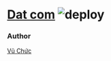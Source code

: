 # [Dat com](https://datcom.vercel.app) ![deploy](https://github.com/vuchuc789/datcom/actions/workflows/production.yaml/badge.svg)

### Author

[Vũ Chức](https://github.com/vuchuc789)
